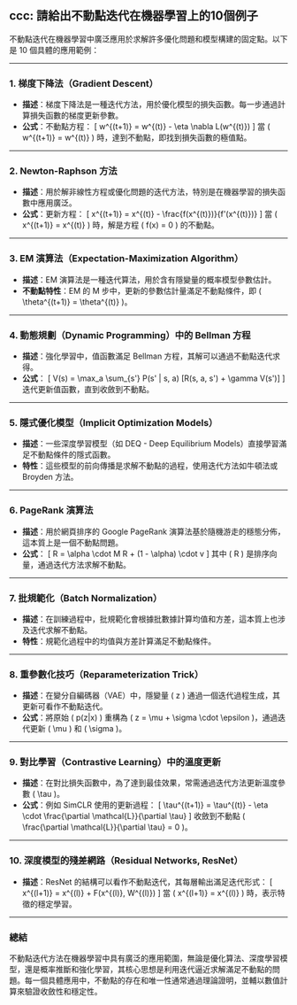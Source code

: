 ## ccc: 請給出不動點迭代在機器學習上的10個例子

不動點迭代在機器學習中廣泛應用於求解許多優化問題和模型構建的固定點。以下是 10 個具體的應用範例：

---

### 1. **梯度下降法（Gradient Descent）**
   - **描述**：梯度下降法是一種迭代方法，用於優化模型的損失函數。每一步通過計算損失函數的梯度更新參數。
   - **公式**：不動點方程：
     \[
     w^{(t+1)} = w^{(t)} - \eta \nabla L(w^{(t)})
     \]
     當 \( w^{(t+1)} = w^{(t)} \) 時，達到不動點，即找到損失函數的極值點。

---

### 2. **Newton-Raphson 方法**
   - **描述**：用於解非線性方程或優化問題的迭代方法，特別是在機器學習的損失函數中應用廣泛。
   - **公式**：更新方程：
     \[
     x^{(t+1)} = x^{(t)} - \frac{f(x^{(t)})}{f'(x^{(t)})}
     \]
     當 \( x^{(t+1)} = x^{(t)} \) 時，解是方程 \( f(x) = 0 \) 的不動點。

---

### 3. **EM 演算法（Expectation-Maximization Algorithm）**
   - **描述**：EM 演算法是一種迭代算法，用於含有隱變量的概率模型參數估計。
   - **不動點特性**：EM 的 M 步中，更新的參數估計量滿足不動點條件，即 \( \theta^{(t+1)} = \theta^{(t)} \)。

---

### 4. **動態規劃（Dynamic Programming）中的 Bellman 方程**
   - **描述**：強化學習中，值函數滿足 Bellman 方程，其解可以通過不動點迭代求得。
   - **公式**：
     \[
     V(s) = \max_a \sum_{s'} P(s' | s, a) [R(s, a, s') + \gamma V(s')]
     \]
     迭代更新值函數，直到收斂到不動點。

---

### 5. **隱式優化模型（Implicit Optimization Models）**
   - **描述**：一些深度學習模型（如 DEQ - Deep Equilibrium Models）直接學習滿足不動點條件的隱式函數。
   - **特性**：這些模型的前向傳播是求解不動點的過程，使用迭代方法如牛頓法或 Broyden 方法。

---

### 6. **PageRank 演算法**
   - **描述**：用於網頁排序的 Google PageRank 演算法基於隨機游走的穩態分佈，這本質上是一個不動點問題。
   - **公式**：
     \[
     R = \alpha \cdot M R + (1 - \alpha) \cdot v
     \]
     其中 \( R \) 是排序向量，通過迭代方法求解不動點。

---

### 7. **批規範化（Batch Normalization）**
   - **描述**：在訓練過程中，批規範化會根據批數據計算均值和方差，這本質上也涉及迭代求解不動點。
   - **特性**：規範化過程中的均值與方差計算滿足不動點條件。

---

### 8. **重參數化技巧（Reparameterization Trick）**
   - **描述**：在變分自編碼器（VAE）中，隱變量 \( z \) 通過一個迭代過程生成，其更新可看作不動點迭代。
   - **公式**：將原始 \( p(z|x) \) 重構為 \( z = \mu + \sigma \cdot \epsilon \)，通過迭代更新 \( \mu \) 和 \( \sigma \)。

---

### 9. **對比學習（Contrastive Learning）中的溫度更新**
   - **描述**：在對比損失函數中，為了達到最佳效果，常需通過迭代方法更新溫度參數 \( \tau \)。
   - **公式**：例如 SimCLR 使用的更新過程：
     \[
     \tau^{(t+1)} = \tau^{(t)} - \eta \cdot \frac{\partial \mathcal{L}}{\partial \tau}
     \]
     收斂到不動點 \( \frac{\partial \mathcal{L}}{\partial \tau} = 0 \)。

---

### 10. **深度模型的殘差網路（Residual Networks, ResNet）**
   - **描述**：ResNet 的結構可以看作不動點迭代，其每層輸出滿足迭代形式：
     \[
     x^{(l+1)} = x^{(l)} + F(x^{(l)}, W^{(l)})
     \]
     當 \( x^{(l+1)} = x^{(l)} \) 時，表示特徵的穩定學習。

---

### 總結
不動點迭代方法在機器學習中具有廣泛的應用範圍，無論是優化算法、深度學習模型，還是概率推斷和強化學習，其核心思想是利用迭代逼近求解滿足不動點的問題。每一個具體應用中，不動點的存在和唯一性通常通過理論證明，並輔以數值計算來驗證收斂性和穩定性。
